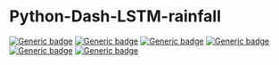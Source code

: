 # Python-Dash-LSTM-rainfall

[![Generic badge](https://img.shields.io/badge/language-python%203.6.10-navy.svg)](https://shields.io/)
[![Generic badge](https://img.shields.io/badge/IDE-VS%20Code%201.61.2-blue.svg)](https://shields.io/)
[![Generic badge](https://img.shields.io/badge/ML%20package-tensorflow.keras%202.2-orange.svg)](https://shields.io/)
[![Generic badge](https://img.shields.io/badge/interactive-dash-green.svg)](https://shields.io/)
[![Generic badge](https://img.shields.io/badge/ML%20model-LSTM-purple.svg)](https://shields.io/)
[![Generic badge](https://img.shields.io/badge/data%20type-monthly%20average%20rainfall-yellow.svg)](https://shields.io/)


